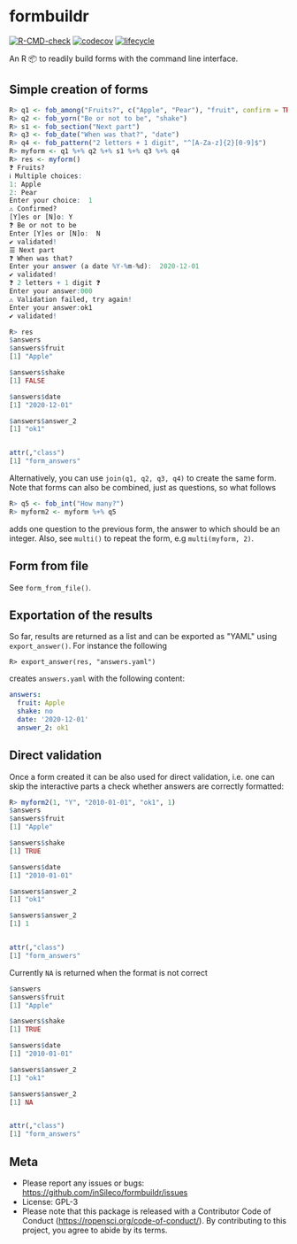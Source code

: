 # formbuildr
[![R-CMD-check](https://github.com/inSileco/formbuildr/workflows/R-CMD-check/badge.svg)](https://github.com/inSileco/formbuildr/actions?query=workflow%3AR-CMD-check)
[![codecov](https://codecov.io/gh/inSileco/formbuildr/branch/main/graph/badge.svg?token=P5FVU296ZG)](https://codecov.io/gh/inSileco/formbuildr)
[![lifecycle](https://img.shields.io/badge/lifecycle-experimental-orange.svg)](https://www.tidyverse.org/lifecycle/#experimental)

An R :package: to readily build forms with the command line interface.


## Simple creation of forms 

```R
R> q1 <- fob_among("Fruits?", c("Apple", "Pear"), "fruit", confirm = TRUE)
R> q2 <- fob_yorn("Be or not to be", "shake")
R> s1 <- fob_section("Next part")
R> q3 <- fob_date("When was that?", "date")
R> q4 <- fob_pattern("2 letters + 1 digit", "^[A-Za-z]{2}[0-9]$")
R> myform <- q1 %+% q2 %+% s1 %+% q3 %+% q4
R> res <- myform()   
❓ Fruits?
ℹ Multiple choices:
1: Apple
2: Pear
Enter your choice:  1
⚠ Confirmed?
[Y]es or [N]o: Y
❓ Be or not to be
Enter [Y]es or [N]o:  N
✔ validated!
☰ Next part
❓ When was that?
Enter your answer (a date %Y-%m-%d):  2020-12-01
✔ validated!
❓ 2 letters + 1 digit ❓
Enter your answer:000  
⚠ Validation failed, try again!
Enter your answer:ok1
✔ validated!

R> res
$answers
$answers$fruit
[1] "Apple"

$answers$shake
[1] FALSE

$answers$date
[1] "2020-12-01"

$answers$answer_2
[1] "ok1"


attr(,"class")
[1] "form_answers"
```

Alternatively, you can use `join(q1, q2, q3, q4)` to create the same form.
Note that forms can also be combined, just as questions, so what follows 

```R
R> q5 <- fob_int("How many?")
R> myform2 <- myform %+% q5
```

adds one question to the previous form, the answer to which should be an integer. 
Also, see `multi()` to repeat the form, e.g `multi(myform, 2)`.


## Form from file 

See `form_from_file()`.


## Exportation of the results 

So far, results are returned as a list and can be exported as "YAML" using `export_answer()`. For instance the following

```
R> export_answer(res, "answers.yaml")   
```

creates `answers.yaml` with the following content:

```yaml
answers:
  fruit: Apple
  shake: no
  date: '2020-12-01'
  answer_2: ok1
```


## Direct validation

Once a form created it can be also used for direct validation, i.e. one can skip the interactive parts a check whether answers are correctly formatted: 

```R 
R> myform2(1, "Y", "2010-01-01", "ok1", 1)
$answers
$answers$fruit
[1] "Apple"

$answers$shake
[1] TRUE

$answers$date
[1] "2010-01-01"

$answers$answer_2
[1] "ok1"

$answers$answer_2
[1] 1


attr(,"class")
[1] "form_answers"
```

Currently `NA` is returned when the format is not correct 

```R 
$answers
$answers$fruit
[1] "Apple"

$answers$shake
[1] TRUE

$answers$date
[1] "2010-01-01"

$answers$answer_2
[1] "ok1"

$answers$answer_2
[1] NA


attr(,"class")
[1] "form_answers"
```


## Meta

* Please report any issues or bugs: https://github.com/inSileco/formbuildr/issues
* License: GPL-3
* Please note that this package is released with a Contributor Code of Conduct (https://ropensci.org/code-of-conduct/). By contributing to this project, you agree to abide by its terms.